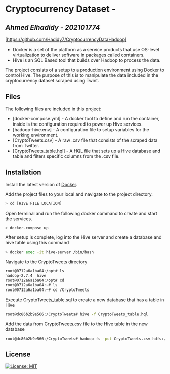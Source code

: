 # Cryptocurrency Dataset - 
## _Ahmed Elhadidy - 202101774_

[https://github.com/Hadidy7/CryptocurrencyDataHadoop]

- Docker is a set of the platform as a service products that use OS-level virtualization to deliver software in packages called containers.
- Hive is an SQL Based tool that builds over Hadoop to process the data.

The project consists of a setup to a production environment using Docker to control Hive. The purpose of this is to manipulate the data included in the cryptocurrency dataset scraped using Twint. 

## Files

The following files are included in this project:

- [docker-compose.yml] - A docker tool to define and run the container, inside is the configuration required to power up Hive services.
- [hadoop-hive.env] - A configuration file to setup variables for the working environment.
- [CryptoTweets.csv] - A raw .csv file that consists of the scraped data from Twitter.
- [CryptoTweets_table.hql] - A HQL file that sets up a Hive database and table and filters specific columns from the .csv file.

## Installation

Install the latest version of [Docker](https://docs.docker.com/desktop/windows/install/).

Add the project files to your local and navigate to the project directory.
```sh
> cd [HIVE FILE LOCATION]
```

Open terminal and run the following docker command to create and start the services.
```sh
> docker-compose up
```

After setup is complete, log into the Hive server and create a database and hive table using this command 
```sh
> docker exec -it hive-server /bin/bash
```

Navigate to the CryptoTweets directory
```sh
root@0712a6a1ba04:/opt# ls
hadoop-2.7.4  hive
root@0712a6a1ba04:/opt# cd
root@0712a6a1ba04:~# ls
root@0712a6a1ba04:~# cd /CryptoTweets
```

Execute CryptoTweets_table.sql to create a new database that has a table in Hive
```sh
root@dc86b2b9e566:/CryptoTweets# hive -f CryptoTweets_table.hql
```

Add the data from CryptoTweets.csv file to the Hive table in the new database
```sh
root@dc86b2b9e566:/CryptoTweets# hadoop fs -put CryptoTweets.csv hdfs://namenode:8020/user/hive/warehouse/testdb.db/CryptoTweets
```

## License
[![License: MIT](https://img.shields.io/badge/License-MIT-yellow.svg)](https://opensource.org/licenses/MIT)



